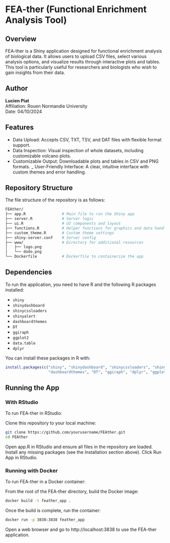 # FEA-ther (Functional Enrichment Analysis Tool)

## Overview
FEA-ther is a Shiny application designed for functional enrichment analysis of biological data. It allows users to upload CSV files, select various analysis options, and visualize results through interactive plots and tables. This tool is particularly useful for researchers and biologists who wish to gain insights from their data.

## Author
**Lucien Piat**  
Affiliation: Rouen Normandie University  
Date: 04/10/2024

## Features
- Data Upload: Accepts CSV, TXT, TSV, and DAT files with flexible format support.
- Data Inspection: Visual inspection of whole datasets, including customizable volcano plots.
- Customizable Output: Downloadable plots and tables in CSV and PNG formats.
_ User-Friendly Interface: A clear, intuitive interface with custom themes and error handling.

## Repository Structure
The file structure of the repository is as follows:
```bash
FEAther/
├── app.R                # Main file to run the Shiny app
├── server.R             # Server logic
├── ui.R                 # UI components and layout
├── functions.R          # Helper functions for graphics and data handling
├── custom_theme.R       # Custom theme settings
├── shiny-server.conf    # Server config
├── www/                 # Directory for additional resources
│   ├── logo.png         
│   └── dodo.png          
└── Dockerfile           # Dockerfile to containerize the app
```
## Dependencies

To run the application, you need to have R and the following R packages installed:

- `shiny`
- `shinydashboard`
- `shinycssloaders`
- `shinyalert`
- `dashboardthemes`
- `DT`
- `ggiraph`
- `ggplot2`
- `data.table`
- `dplyr`

You can install these packages in R with:
```R
install.packages(c("shiny", "shinydashboard", "shinycssloaders", "shinyalert", 
                   "dashboardthemes", "DT", "ggiraph", "dplyr", "ggplot2", "data.table"))
```

## Running the App
### With RStudio
To run FEA-ther in RStudio:

Clone this repository to your local machine:


```bash
git clone https://github.com/yourusername/FEAther.git
cd FEAther
```

Open app.R in RStudio and ensure all files in the repository are loaded.
Install any missing packages (see the Installation section above).
Click Run App in RStudio.

### Running with Docker
To run FEA-ther in a Docker container:

From the root of the FEA-ther directory, build the Docker image:

```bash
docker build -t feather_app .
```

Once the build is complete, run the container:

```bash
docker run -p 3838:3838 feather_app
```
Open a web browser and go to http://localhost:3838 to use the FEA-ther application.

